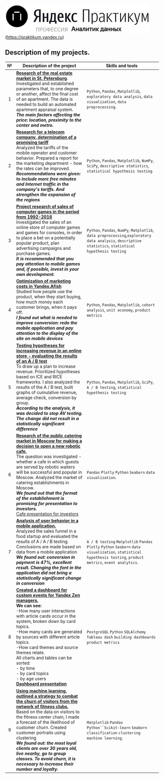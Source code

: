 ![](https://github.com/konicaRu/pictures_blog/blob/master/anal_logo_yn_logo_prof.jpg)(https://praktikum.yandex.ru)

## Description of my projects. 
**№** |**Description of the project** |**Skills and tools**
:-----------:|----------|------------------------  
1|[**Research of the real estate market in St. Petersburg**](https://nbviewer.jupyter.org/github/konicaRu/i_am_data_analyst/blob/master/2_project_research_data_analysis/2_project_flat_for_sale.ipynb).<br>Investigated and established parameters that, to one degree or another, affect the final cost of an apartment. The data is needed to build an automated apartment appraisal system. <br>***The main factors affecting the price: location, proximity to the center and metro.***| `Python`, `Pandas`, `Matplotlib`, `exploratory data analysis`, `data visualization`, `data preprocessing`.
2|[**Research for a telecom company, determination of a promising tariff**](https://nbviewer.jupyter.org/github/konicaRu/data_analyst/blob/master/3_project_statistical_analysis_data/3_project_telecom_tariff.ipynb)<br>Analyzed the tariffs of the mobile operator and customer behavior. Prepared a report for the marketing department - how the rates can be improved.<br>***Recommendations were given: to include more free minutes and Internet traffic in the company's tariffs. And strengthen the expansion of the regions*** |`Python`, `Pandas`, `Matplotlib`, `NumPy`, `SciPy`, `descriptive statistics`, `statistical hypothesis testing`
3|[**Project research of sales of computer games in the period from 1992-2016**](https://nbviewer.jupyter.org/github/konicaRu/i_am_data_analyst/blob/master/4_complete_project_1/complete_project_1_computer%20games.ipynb)<br> Investigated the sales of an online store of computer games and games for consoles, in order to place a bet on a potentially popular product, plan advertising campaigns and purchase games.<br>***It is recommended that you pay attention to mobile games and, if possible, invest in your own development.***|`Python`, `Pandas`, `NumPy`, `Matplotlib`, `data preprocessing`,`exploratory data analysis`, `descriptive statistics`, `statistical hypothesis testing`
4|[**Optimization of marketing costs in Yandex.Afish**](https://nbviewer.jupyter.org/github/konicaRu/i_am_data_analyst/blob/master/6_project_analytics_in_yandex_afisha_3send/6_project%20_analytics_in_yandex_afisha_3send.ipynb)<br>Studied how people use the product, when they start buying, how much money each customer brings, when it pays off.<br>***I found out what is needed to improve conversion: redo the mobile application and pay attention to the display of the site on mobile devices***|`Python`, `Pandas`, `Matplotlib`, `cohort analysis`, `unit economy`, `product metrics`
5|[**Testing hypotheses for increasing revenue in an online store - evaluating the results of an A / B test**](https://nbviewer.jupyter.org/github/konicaRu/i_am_data_analyst/blob/master/7_project_a_b_test_2_send/7_project%20_a_b_test_2_send.ipynb)<br>To draw up a plan to increase revenue. Prioritized hypotheses based on ICE and RICE frameworks. I also analyzed the results of the A / B test, built graphs of cumulative revenue, average check, conversion by group.<br>***According to the analysis, it was decided to stop AV testing. The change did not result in a statistically significant difference***|`Python`, `Pandas`, `Matplotlib`, `SciPy`, `A / B testing`, `statistical hypothesis testing`
6|[**Research of the public catering market in Moscow for making a decision to open a new robotic cafe.**](https://nbviewer.jupyter.org/github/konicaRu/i_am_data_analyst/blob/master/8_project_public_catering_msk/8_project%20_public_catering_1send.ipynb)<br>The question was investigated - whether a cafe in which guests are served by robotic waiters will be successful and popular in Moscow. Analyzed the market of catering establishments in Moscow.<br>***We found out that the format of the establishment is promising for presentation to investors.***<br> [Cafe presentation for investors](https://github.com/konicaRu/i_am_data_analyst/blob/master/8_project_public_catering_msk/8_project_present_cafe_robot.pdf)|`Pandas` `Plotly` `Python` `Seaborn` `data visualization`.
7|[**Analysis of user behavior in a mobile application.**](https://nbviewer.jupyter.org/github/konicaRu/i_am_data_analyst/blob/master/9_project_ab_test/9_together_in_git_ab_test.ipynb)<br>Analyzed the sales funnel in a food startup and evaluated the results of A / A / B testing. Conclusions are made based on data from a mobile application<br>***We found out: conversion in payment is 47%, excellent result. Changing the font in the application did not bring a statistically significant change in conversion***|`A / B testing` `Matplotlib` `Pandas` `Plotly` `Python` `Seaborn` `data visualization`, `statistical hypothesis testing`, `product metrics`, `event analytics`.
8|[**Created a dashboard for custom events for Yandex Zen managers.**](https://public.tableau.com/profile/dim6669#!/vizhome/10_project_ya_practik/Dashboard1)<br>**We can see:** <br>-How many user interactions with article cards occur in the system, broken down by card topics.<br>-How many cards are generated by sources with different article topics.<br>-How card themes and source themes relate.<br>All charts and tables can be sorted:<br>- by time<br> - by card topics<br> - by age users<br>[**Dashboard presentation**](https://github.com/konicaRu/i_am_data_analyst/blob/master/10_project%20_dashboard/DASHBOARD_dzen.pdf)|`PostgreSQL` `Python` `SQLAlchemy` `Tableau dash` `building dashboards` `product metrics`
9|[**Using machine learning, outlined a strategy to combat the churn of visitors from the network of fitness clubs.**](https://nbviewer.jupyter.org/github/konicaRu/i_am_data_analyst/blob/master/11_project_ML_fitness_club/11_ML_project_1_send.ipynb)<br>Based on the data on visitors to the fitness center chain, I made a forecast of the likelihood of customer churn. Created customer portraits using clustering<br>***We found out: the most loyal clients are over 30 years old, live nearby, go to group classes. To avoid churn, it is necessary to increase their number and loyalty.***|`Matplotlib` `Pandas` `Python``Scikit-learn` `Seaborn` `classification` `clustering` `machine learning`.
